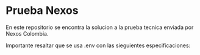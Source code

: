 # Prueba Nexos
En este repositorio se encontra la solucion a la prueba tecnica enviada por Nexos Colombia.

Importante resaltar que se usa .env con las sieguientes especificaciones:
